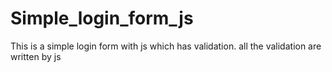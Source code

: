 # Simple_login_form_js
This is a simple login form with js 
which has validation. all the validation 
are written by js 
